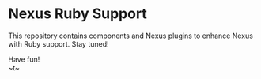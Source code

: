 Nexus Ruby Support
==================

This repository contains components and Nexus plugins to enhance Nexus with Ruby support. Stay tuned!


Have fun!  
~t~
